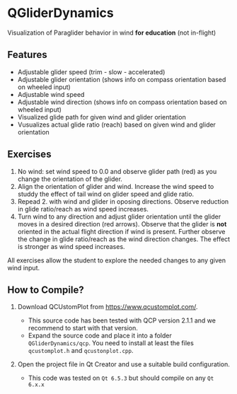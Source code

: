 # QGliderDynamics
Visualization of Paraglider behavior in wind **for education** (not in-flight)

## Features
* Adjustable glider speed (trim - slow - accelerated)
* Adjustable glider orientation (shows info on compass orientation based on wheeled input)
* Adjustable wind speed
* Adjustable wind direction (shows info on compass orientation based on wheeled input)
* Visualized glide path for given wind and glider orientation
* Vusualizes actual glide ratio (reach) based on given wind and glider orientation

## Exercises
1. No wind: set wind speed to 0.0 and observe glider path (red) as you change the orientation of the glider.
2. Align the orientation of glider and wind. Increase the wind speed to studdy the effect of tail wind on glider speed and glide ratio.
3. Repead 2. with wind and glider in oposing directions. Observe reduction in glide ratio/reach as wind speed increases.
4. Turn wind to any direction and adjust glider orientation until the glider moves in a desired direction (red arrows).  Observe that the glider is **not** oriented in the actual flight direction if wind is present.  Further observe the change in glide ratio/reach as the wind direction changes.  The effect is stronger as wind speed increases.

All exercises allow the student to explore the needed changes to any given wind input.

## How to Compile?

1. Download QCUstomPlot from https://www.qcustomplot.com/. 
   
   * This source code has been tested with QCP version 2.1.1 and we recommend to start with that version.
   * Expand the source code and place it into a folder `QGliderDynamics/qcp`. You need to install at least the files `qcustomplot.h` and `qcustonplot.cpp`.
   
2. Open the project file in Qt Creator and use a suitable build configuration.
   * This code was tested on `Qt 6.5.3` but should compile on any `Qt 6.x.x` 
   

